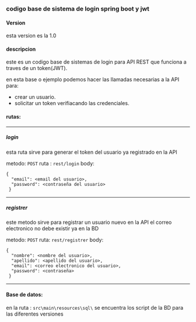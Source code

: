 ### codigo base de sistema de login spring boot y jwt

#### Version 
esta version es la 1.0

#### descripcion 
este es un codigo base de sistemas de login para API REST que funciona a traves de un token(JWT). 

en esta base o ejemplo podemos hacer las llamadas necesarias a la API para: 
* crear un usuario.
* solicitar un token verifiacando las credenciales.

#### rutas: 
---
##### login 
esta ruta sirve para generar el token del usuario ya registrado en la API 


metodo: `POST`
ruta : `rest/login`
body: 
```
{
  "email": <email del usuario>,
  "password": <contraseña del usuario>
 }
```
---

##### registrer
este metodo sirve para registrar un usuario nuevo en la API 
el correo electronico no debe existir ya en la BD 

metodo: `POST`
ruta: `rest/registrer`
body: 
```
{
  "nombre": <nombre del usuario>,
  "apellido": <apellido del usuario>,
  "email": <correo electronico del usuario>,
  "password": <contraseña>
 }
```

---


#### Base de datos: 
en la ruta : `src\main\resources\sql\` se encuentra los script de la BD para las diferentes versiones   